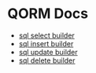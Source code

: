 # QORM Docs

- [sql select builder](./docs/select.md)
- [sql insert builder](./docs/insert.md)
- [sql update builder](./docs/update.md)
- [sql delete builder](./docs/delete.md)
